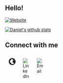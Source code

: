 ## Hello!

[![Website](https://img.shields.io/website?label=danielstark.dev&style=for-the-badge&url=https%3A%2F%2Fdanielstark.dev/)](https://danielstark.dev/)

[![Daniel's github stats](https://github-readme-stats.vercel.app/api?username=Revivedaniel&count_private=true&show_icons=true&theme=vue)](https://github.com/anuraghazra/github-readme-stats)


## Connect with me

[<img align="left" alt="Portfolio Site" width="22px" src="https://raw.githubusercontent.com/iconic/open-iconic/master/svg/globe.svg" style="margin: 12px;"/>](https://danielstark.dev/)
[<img align="left" alt="LinkedIn" width="22px" src="https://cdn.jsdelivr.net/npm/simple-icons@v3/icons/linkedin.svg"  style="margin: 12px;"/>](https://www.linkedin.com/in/dannyjstark/)
[<img align="left" alt="Email" width="22px" src="https://cdn.jsdelivr.net/npm/simple-icons@v3/icons/gmail.svg"  style="margin: 12px;"/>](mailto:webdevstark@gmail.com)

